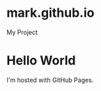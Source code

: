 # mark.github.io
My Project

<!DOCTYPE html>
<html>
<body>
<h1>Hello World</h1>
<p>I'm hosted with GitHub Pages.</p>
</body>
</html>

